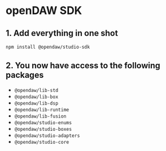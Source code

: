 # openDAW SDK

## 1. Add everything in one shot

`npm install @opendaw/studio-sdk`

## 2. You now have access to the following packages

* `@opendaw/lib-std`
* `@opendaw/lib-box`
* `@opendaw/lib-dsp`
* `@opendaw/lib-runtime`
* `@opendaw/lib-fusion`
* `@opendaw/studio-enums`
* `@opendaw/studio-boxes`
* `@opendaw/studio-adapters`
* `@opendaw/studio-core`